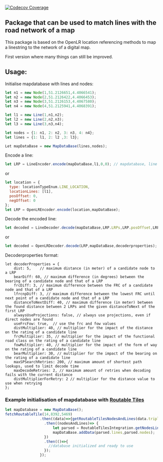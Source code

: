 [![Codecov Coverage](https://img.shields.io/codecov/c/github/kareldh/geo-data-integration/master.svg?style=flat-square)](https://codecov.io/gh/kareldh/geo-data-integration/)

## Package that can be used to match lines with the road network of a map

This package is based on the OpenLR location referencing methods to map a linestring to the network of a digital map.

First version where many things can still be improved.

## Usage:

Initialise mapdatabase with lines and nodes:
```Javascript
let n1 = new Node(1,51.2126651,4.4066541);
let n2 = new Node(2,51.2126422,4.4066453);
let n3 = new Node(3,51.2126153,4.4067580);
let n4 = new Node(4,51.2125941,4.4068391);

let l1 = new Line(1,n1,n2);
let l2 = new Line(2,n2,n3);
let l3 = new Line(3,n3,n4);

let nodes = {1: n1, 2: n2, 3: n3, 4: n4};
let lines = {1: l1, 2: l2 ,3: l3};

Let mapDataBase = new MapDataBase(lines,nodes);
```

Encode a line:
```Javascript
let LRP = LineEncoder.encode(mapDataBase,l1,0,0); // mapdatabase, line to encode, positive offset, negative offset
```
or
```Javascript
let location = {
  type: locationTypeEnum.LINE_LOCATION,
  locationLines: [l1],
  posOffset: 0,
  negOffset: 0
};
let LRP = OpenLREncoder.encode(location,mapDataBase);
```

Decode the encoded line:
```Javascript
let decoded = LineDecoder.decode(mapDataBase,LRP.LRPs,LRP.posOffset,LRP.negOffset,decoderProperties);
```
or
```Javascript
let decoded = OpenLRDecoder.decode(LRP,mapDataBase,decoderproperties);
```

Decoderproperties format:
```
let decoderProperties = {
    dist: 5,    // maximum distance (in meter) of a candidate node to a LRP
    bearDiff: 60, // maximum difference (in degrees) between the bearing of a candidate node and that of a LRP
    frcDiff: 3, // maximum difference between the FRC of a candidate node and that of a LRP
    lfrcnpDiff: 3, // maximum difference between the lowest FRC until next point of a candidate node and that of a LRP
    distanceToNextDiff: 40, // maximum difference (in meter) between the found distance between 2 LRPs and the given distanceToNext of the first LRP
    alwaysUseProjections: false, // always use projections, even if direct nodes are found
    useFrcFow: true,  // use the frc and fow values
    distMultiplier: 40, // multiplier for the impact of the distance on the rating of a candidate line
    frcMultiplier: 35, // multiplier for the impact of the functional road class on the rating of a candidate line
    fowMultiplier: 40, // multiplier for the impact of the form of way on the rating of a candidate line
    bearMultiplier: 30, // multiplier for the impact of the bearing on the rating of a candidate line
    maxSPSearchRetries: 200, // maximum amount of shortest path lookups, used to limit decode time
    maxDecodeRetries: 2, // maximum amount of retries when decoding fails with the current distance
    distMultiplierForRetry: 2 // multiplier for the distance value to use when retrying
};
```
### Example initialisation of mapdatabase with [Routable Tiles](https://openplanner.team/specs/2018-11-routable-tiles.html)
```Javascript
let mapDatabase = new MapDataBase();
fetchRoutableTile(14,8392,5469)
                .then((data)=>{getRoutableTilesNodesAndLines(data.triples)
                  .then((nodesAndLines)=> {
                      let parsed = RoutableTilesIntegration.getNodesLines(mapDatabase, nodesAndLines.nodes,nodesAndLines.lines);
                      mapDataBase.addData(parsed.lines,parsed.nodes);
                  })
                  .then(()=>{
                    //database initialized and ready to use
                  });
                });
```

